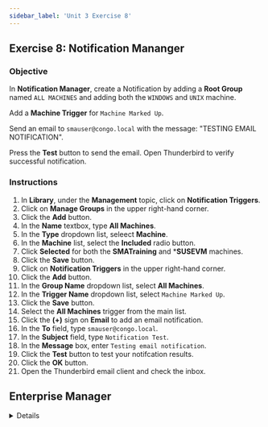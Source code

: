 ```yaml
---
sidebar_label: 'Unit 3 Exercise 8'
---
```


## Exercise 8: Notification Mananger

### Objective

In **Notification Manager**, create a Notification by adding a **Root Group** named ```ALL MACHINES``` and adding both the ```WINDOWS``` and ```UNIX``` machine.

Add a **Machine Trigger** for ```Machine Marked Up```.

Send an email to ```smauser@congo.local``` with the message: "TESTING EMAIL NOTIFICATION". 

Press the **Test** button to send the email. Open Thunderbird to verify successful notification.

### Instructions

1.	In **Library**, under the **Management** topic, click on **Notification Triggers**. 
2.  Click on **Manage Groups** in the upper right-hand corner.
3.  Click the **Add** button.
4.  In the **Name** textbox, type **All Machines**.
5.  In the **Type** dropdown list, seleect **Machine**.
6.  In the **Machine** list, select the **Included** radio button.
7.  Click **Selected** for both the **SMATraining** and ***SUSEVM** machines.
8.  Click the **Save** button. 
9.  Click on **Notification Triggers** in the upper right-hand corner.
10. Click the **Add** button.
11. In the **Group Name** dropdown list, select **All Machines**.
12. In the **Trigger Name** dropdown list, select ```Machine Marked Up```.
13. Click the **Save** button.
14. Select the **All Machines** trigger from the main list.
14. Click the **(+)** sign on **Email** to add an email notification.
15. In the **To** field, type ```smauser@congo.local```.
16. In the **Subject** field, type ```Notification Test```.
17. In the **Message** box, enter ```Testing email notification```.
18. Click the **Test** button to test your notifcation results.
19. Click the **OK** button.
20. Open the Thunderbird email client and check the inbox.


## Enterprise Manager

<details>

:::tip [Walkthrough Video - Unit 3 Exercise 8](../static/videobasic/U3E8.mp4)

:::

1.	Under the **Management** topic, Double-Click on **Notification Manager**. 
2.	Click on the **Machines** tab. 
3.	Right-Click in the white area under the Machines tab and select **Add Root Group**.
4.	Type the name of the Machine Group (e.g., All Machines) and click **OK**.
5.	On the right side of the screen, expand the Operating Systems and check all the box(es) next to the **Machine(s)**.
6.	Click the **Save** button (bottom right).
7.	Right-Click the **Group** folder created in step 4, move the mouse to **Add Machine Trigger**, and select the **```Machine Marked Up``` Trigger**.
8.	Under **Notification Definitions** on the right:
9.	Mark the **Send Email (SMTP)** checkbox.
10.	Click the **Email** tab.
11.	In the To field, enter ```smauser@congo.local```.
12.	Enter a **Subject**.
13.	In the **Message**, enter **Testing email notification**.
14.	Click the **Test** button to test your notification results
15.	Click the **Save** button.
16.	Open Thunderbird and check the inbox.

</details>